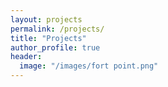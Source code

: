 ```yaml
---
layout: projects
permalink: /projects/
title: "Projects"
author_profile: true
header:
  image: "/images/fort point.png"
---
```



